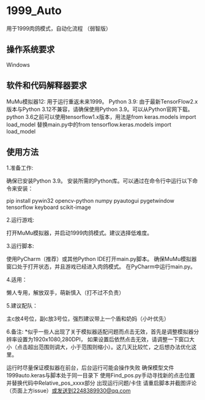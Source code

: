 # 1999_Auto
用于1999肉鸽模式，自动化流程 （弱智版）

## 操作系统要求
Windows
## 软件和代码解释器要求
MuMu模拟器12: 用于运行重返未来1999。
Python 3.9: 由于最新TensorFlow2.x版本与Python 3.12不兼容，请确保使用Python 3.9。可以从Python官网下载。
python 3.6之前可以使用tensorflow1.x版本，用法是from keras.models import load_model  替换main.py中的from tensorflow.keras.models import load_model


## 使用方法
1.准备工作:

确保已安装Python 3.9。
安装所需的Python库。可以通过在命令行中运行以下命令来安装：

pip install pywin32 opencv-python numpy pyautogui pygetwindow tensorflow keyboard scikit-image

2.运行游戏:

打开MuMu模拟器，并启动1999肉鸽模式。建议选择低难度。

3.运行脚本:

使用PyCharm（推荐）或其他Python IDE打开main.py脚本。
确保MuMu模拟器窗口处于打开状态，并且游戏已经进入肉鸽模式。
在PyCharm中运行main.py。

4.适用：

懒人专用，解放双手，萌新慎入（打不过不负责）

5.建议配队：

主c放4号位，副c放3号位，强烈建议带上一个盾和奶妈（小叶优先）

6.备注:
*似乎一些人出现了关于模拟器适配问题而点击无效，首先是调整模拟器分辨率设置为1920x1080,280DPI， 如果设置后依然点击无效，请调整一下窗口大小（点击超出范围则调大，小于范围则缩小）。这几天比较忙，之后想办法优化这里。


运行时尽量保证模拟器在前台，后台运行可能会操作失败
确保模型文件1999auto.keras与脚本处于同一目录下
使用Find_pos.py手动寻找新的点击位置并替换代码中Relative_pos_xxxx部分
出现运行问题/卡住 请重启脚本并截图评论（页面上方issue）或发送到2248389930@qq.com




